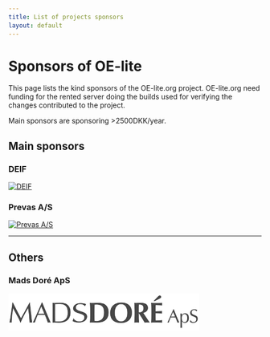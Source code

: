 ```yaml
---
title: List of projects sponsors
layout: default
---
```


# Sponsors of OE-lite

This page lists the kind sponsors of the OE-lite.org project. OE-lite.org
need funding for the rented server doing the builds used for verifying
the changes contributed to the project.

Main sponsors are sponsoring >2500DKK/year.

## Main sponsors

### DEIF

[![DEIF](/images/sponsors/deiflogo.png)](http://www.deif.com)

### Prevas A/S

[![Prevas A/S](/images/sponsors/prevas.png)](http://www.prevas.com)

---

## Others

### Mads Doré ApS
[![Mads Doré ApS](/images/sponsors/madsdore_aps.jpg)](http://www.madsdore.dk)
